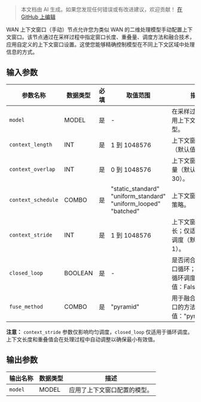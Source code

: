 > 本文档由 AI 生成。如果您发现任何错误或有改进建议，欢迎贡献！ [在 GitHub 上编辑](https://github.com/Comfy-Org/embedded-docs/blob/main/comfyui_embedded_docs/docs/WanContextWindowsManual/zh.md)

WAN 上下文窗口（手动）节点允许您为类似 WAN 的二维处理模型手动配置上下文窗口。该节点通过在采样过程中指定窗口长度、重叠量、调度方法和融合技术，应用自定义的上下文窗口设置。这使您能够精确控制模型在不同上下文区域中处理信息的方式。

## 输入参数

| 参数名称 | 数据类型 | 必填 | 取值范围 | 描述 |
|-----------|-----------|----------|-------|-------------|
| `model` | MODEL | 是 | - | 在采样过程中要应用上下文窗口的模型。 |
| `context_length` | INT | 是 | 1 到 1048576 | 上下文窗口的长度（默认值：81）。 |
| `context_overlap` | INT | 是 | 0 到 1048576 | 上下文窗口的重叠量（默认值：30）。 |
| `context_schedule` | COMBO | 是 | "static_standard"<br>"uniform_standard"<br>"uniform_looped"<br>"batched" | 上下文窗口的调度策略。 |
| `context_stride` | INT | 是 | 1 到 1048576 | 上下文窗口的步长；仅适用于均匀调度（默认值：1）。 |
| `closed_loop` | BOOLEAN | 是 | - | 是否闭合上下文窗口循环；仅适用于循环调度（默认值：False）。 |
| `fuse_method` | COMBO | 是 | "pyramid" | 用于融合上下文窗口的方法（默认值："pyramid"）。 |

**注意：** `context_stride` 参数仅影响均匀调度，`closed_loop` 仅适用于循环调度。上下文长度和重叠值会在处理过程中自动调整以确保最小有效值。

## 输出参数

| 输出名称 | 数据类型 | 描述 |
|-------------|-----------|-------------|
| `model` | MODEL | 应用了上下文窗口配置的模型。 |
